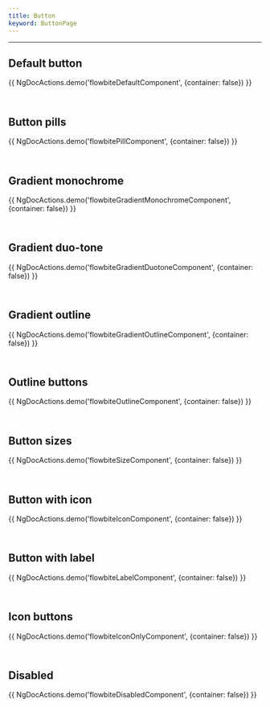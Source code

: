 ```yaml
---
title: Button
keyword: ButtonPage
---
```


---

## Default button

{{ NgDocActions.demo('flowbiteDefaultComponent', {container: false}) }}

```html file="./default.component.ts"#L10-L16 group="default" name="html"

```

```typescript file="./default.component.ts"#L1-L1 group="default" name="typescript"

```

## Button pills

{{ NgDocActions.demo('flowbitePillComponent', {container: false}) }}

```html file="./pill.component.ts"#L10-L39 group="pill" name="html"

```

```typescript file="./pill.component.ts"#L1-L1 group="pill" name="typescript"

```

## Gradient monochrome

{{ NgDocActions.demo('flowbiteGradientMonochromeComponent', {container: false}) }}

```html file="./gradient-monochrome.component.ts"#L10-L17 group="gradient-monochrome" name="html"

```

```typescript file="./gradient-monochrome.component.ts"#L1-L1 group="gradient-monochrome" name="typescript"

```

## Gradient duo-tone

{{ NgDocActions.demo('flowbiteGradientDuotoneComponent', {container: false}) }}

```html file="./gradient-duotone.component.ts"#L10-L16 group="gradient-duotone" name="html"

```

```typescript file="./gradient-duotone.component.ts"#L1-L1 group="gradient-duotone" name="typescript"

```

## Gradient outline

{{ NgDocActions.demo('flowbiteGradientOutlineComponent', {container: false}) }}

```html file="./gradient-outline.component.ts"#L10-L44 group="gradient-outline" name="html"

```

```typescript file="./gradient-outline.component.ts"#L1-L1 group="gradient-outline" name="typescript"

```

## Outline buttons

{{ NgDocActions.demo('flowbiteOutlineComponent', {container: false}) }}

```html file="./outline.component.ts"#L10-L35 group="outline" name="html"

```

```typescript file="./outline.component.ts"#L1-L1 group="outline" name="typescript"

```

## Button sizes

{{ NgDocActions.demo('flowbiteSizeComponent', {container: false}) }}

```html file="./size.component.ts"#L10-L14 group="size" name="html"

```

```typescript file="./size.component.ts"#L1-L1 group="size" name="typescript"

```

## Button with icon

{{ NgDocActions.demo('flowbiteIconComponent', {container: false}) }}

```html file="./icon.component.ts"#L10-L21 group="icon" name="html"

```

```typescript file="./icon.component.ts"#L1-L1 group="icon" name="typescript"

```

## Button with label

{{ NgDocActions.demo('flowbiteLabelComponent', {container: false}) }}

```html file="./label.component.ts"#L10-L17 group="label" name="html"

```

```typescript file="./label.component.ts"#L1-L1 group="label" name="typescript"

```

## Icon buttons

{{ NgDocActions.demo('flowbiteIconOnlyComponent', {container: false}) }}

```html file="./icon-only.component.ts"#L10-L31 group="icon-only" name="html"

```

```typescript file="./icon-only.component.ts"#L1-L1 group="icon-only" name="typescript"

```

## Disabled

{{ NgDocActions.demo('flowbiteDisabledComponent', {container: false}) }}

```html file="./disabled.component.ts"#L10-L15 group="disabled" name="html"

```

```typescript file="./disabled.component.ts"#L1-L1 group="disabled" name="typescript"

```

